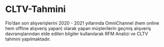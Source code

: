 # CLTV-Tahmini
Flo’dan son alışverişlerini 2020 - 2021 yıllarında OmniChannel (hem online hem offline alışveriş yapan) olarak yapan müşterilerin geçmiş alışveriş davranışlarından elde edilen bilgiler kullanılarak RFM Analizi ve CLTV tahmini yapılmaktadır.

